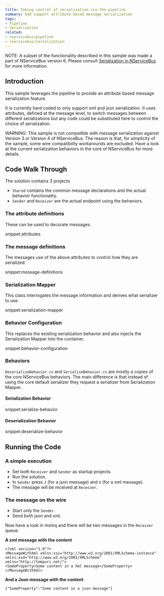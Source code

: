 ```yaml
---
title: Taking control of serialization via the pipeline
summary: Add support attribute based message serialization
tags:
- Pipeline
- Serialization
related:
- nservicebus/pipeline
- nservicebus/serialization
---
```


NOTE: A subset of the functionality described in this sample was made a part of NServiceBus version 6. Please consult [Serialization in NServiceBus](/nservicebus/serialization/) for more information.


## Introduction

This sample leverages the pipeline to provide an attribute based message serialization feature.

It is currently hard coded to only support xml and json serialization. It uses attributes, defined at the message level, to switch messages between different serializations but any code could be substituted here to control the choice of serialization.

WARNING: This sample is not compatible with message serialization against Version 3 or Version 4 of NServiceBus. The reason is that, for simplicity of the sample, some wire compatibility workarounds are excluded. Have a look at the current serialization behaviors in the core of NServiceBus for more details.


## Code Walk Through

The solution contains 3 projects

 * `Shared` contains the common message declarations and the actual behavior functionality.
 * `Sender` and `Receiver` are the actual endpoint using the behaviors.


### The attribute definitions

These can be used to decorate messages.

snippet:attributes


### The message definitions

The messages use of the above attributes to control how they are serialized.

snippet:message-definitions


### Serialization Mapper

This class interrogates the message information and derives what serializer to use.

snippet:serialization-mapper


### Behavior Configuration

This replaces the existing serialization behavior and also injects the Serialization Mapper into the container.

snippet:behavior-configuration


### Behaviors

`DeserializeBehavior.cs` and `SerializeBehavior.cs` are mostly a copies of the core NServiceBus behaviors. The main difference is that instead of using the core default serializer they request a serializer from Serialization Mapper.


#### Serialization Behavior

snippet:serialize-behavior


#### Deserialization Behavior

snippet:deserialize-behavior


## Running the Code


### A simple execution

 * Set both `Receiver` and `Sender` as startup projects.
 * Run the solution.
 * In `Sender` press `J` (for a json message) and `X` (for a xml message).
 * The message will be received at `Receiver`.


### The message on the wire

 * Start only the `Sender`.
 * Send both json and xml.

Now have a look in msmq and there will be two messages in the
`Receiver` queue.

**A xml message with the content**

```
<?xml version="1.0"?>
<MessageWithXml xmlns:xsi="http://www.w3.org/2001/XMLSchema-instance" xmlns:xsd="http://www.w3.org/2001/XMLSchema" xmlns="http://tempuri.net/">
<SomeProperty>Some content in a Xml message</SomeProperty>
</MessageWithXml>
```

**And a Json message with the content**

```
{"SomeProperty":"Some content in a json message"}
```
